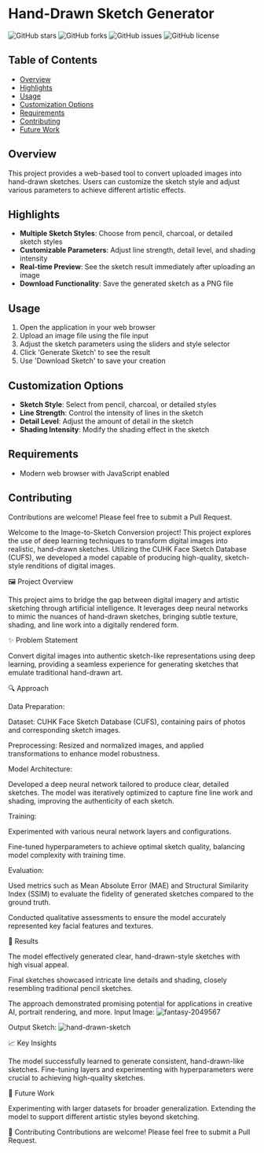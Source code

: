 # Hand-Drawn Sketch Generator

![GitHub stars](https://img.shields.io/github/stars/Kedhareswer/MLGeneFunction?style=social) ![GitHub forks](https://img.shields.io/github/forks/Kedhareswer/MLGeneFunction?style=social) ![GitHub issues](https://img.shields.io/github/issues/Kedhareswer/MLGeneFunction) ![GitHub license](https://img.shields.io/github/license/Kedhareswer/MLGeneFunction)

## Table of Contents
- [Overview](#overview)
- [Highlights](#highlights)
- [Usage](#usage)
- [Customization Options](#customization-options)
- [Requirements](#requirements)
- [Contributing](#contributing)
- [Future Work](#future-work)

## Overview
This project provides a web-based tool to convert uploaded images into hand-drawn sketches. Users can customize the sketch style and adjust various parameters to achieve different artistic effects.

## Highlights
- **Multiple Sketch Styles**: Choose from pencil, charcoal, or detailed sketch styles
- **Customizable Parameters**: Adjust line strength, detail level, and shading intensity
- **Real-time Preview**: See the sketch result immediately after uploading an image
- **Download Functionality**: Save the generated sketch as a PNG file

## Usage
1. Open the application in your web browser
2. Upload an image file using the file input
3. Adjust the sketch parameters using the sliders and style selector
4. Click 'Generate Sketch' to see the result
5. Use 'Download Sketch' to save your creation

## Customization Options
- **Sketch Style**: Select from pencil, charcoal, or detailed styles
- **Line Strength**: Control the intensity of lines in the sketch
- **Detail Level**: Adjust the amount of detail in the sketch
- **Shading Intensity**: Modify the shading effect in the sketch

## Requirements
- Modern web browser with JavaScript enabled

## Contributing
Contributions are welcome! Please feel free to submit a Pull Request.

Welcome to the Image-to-Sketch Conversion project! This project explores the use of deep learning techniques to transform digital images into realistic, hand-drawn sketches. Utilizing the CUHK Face Sketch Database (CUFS), we developed a model capable of producing high-quality, sketch-style renditions of digital images.

🖼️ Project Overview

This project aims to bridge the gap between digital imagery and artistic sketching through artificial intelligence. It leverages deep neural networks to mimic the nuances of hand-drawn sketches, bringing subtle texture, shading, and line work into a digitally rendered form.

✨ Problem Statement

Convert digital images into authentic sketch-like representations using deep learning, providing a seamless experience for generating sketches that emulate traditional hand-drawn art.

🔍 Approach

Data Preparation:

Dataset: CUHK Face Sketch Database (CUFS), containing pairs of photos and corresponding sketch images.

Preprocessing: Resized and normalized images, and applied transformations to enhance model robustness.


Model Architecture:

Developed a deep neural network tailored to produce clear, detailed sketches. The model was iteratively optimized to capture fine line work and shading, improving the authenticity of each sketch.


Training:

Experimented with various neural network layers and configurations.

Fine-tuned hyperparameters to achieve optimal sketch quality, balancing model complexity with training time.



Evaluation:

Used metrics such as Mean Absolute Error (MAE) and Structural Similarity Index (SSIM) to evaluate the fidelity of generated sketches compared to the ground truth.

Conducted qualitative assessments to ensure the model accurately represented key facial features and textures.



🚀 Results

The model effectively generated clear, hand-drawn-style sketches with high visual appeal.

Final sketches showcased intricate line details and shading, closely resembling traditional pencil sketches.

The approach demonstrated promising potential for applications in creative AI, portrait rendering, and more.
Input Image:
![fantasy-2049567](https://github.com/user-attachments/assets/c99a5308-c6ce-4866-8cd6-230c269cfd5f)

Output Sketch:
![hand-drawn-sketch](https://github.com/user-attachments/assets/47a7cb65-61f7-41e1-be80-01d5491c5ee3)



📈 Key Insights

The model successfully learned to generate consistent, hand-drawn-like sketches.
Fine-tuning layers and experimenting with hyperparameters were crucial to achieving high-quality sketches.



📝 Future Work

Experimenting with larger datasets for broader generalization.
Extending the model to support different artistic styles beyond sketching.



🤝 Contributing
Contributions are welcome! Please feel free to submit a Pull Request.



